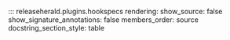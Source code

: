 ::: releaseherald.plugins.hookspecs
    rendering:
      show_source: false
      show_signature_annotations: false
      members_order: source
      docstring_section_style: table
